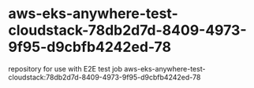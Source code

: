 # aws-eks-anywhere-test-cloudstack-78db2d7d-8409-4973-9f95-d9cbfb4242ed-78
repository for use with E2E test job aws-eks-anywhere-test-cloudstack:78db2d7d-8409-4973-9f95-d9cbfb4242ed-78
